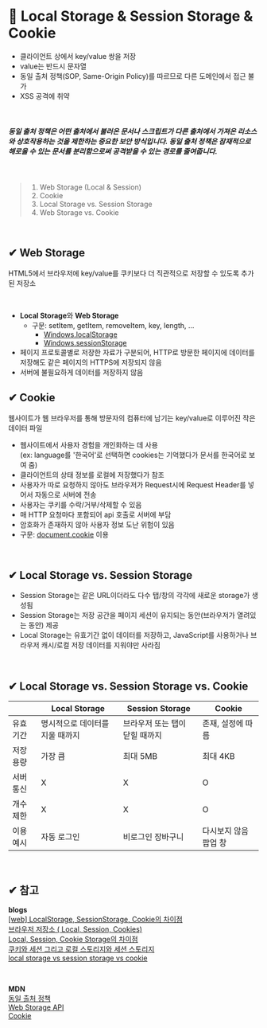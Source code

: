 # 💾 Local Storage & Session Storage & Cookie

- 클라이언트 상에서 key/value 쌍을 저장
- value는 반드시 문자열
- 동일 출처 정책(SOP, Same-Origin Policy)를 따르므로 다른 도메인에서 접근 불가
- XSS 공격에 취약

<br />

##### _동일 출처 정책은 어떤 출처에서 불러온 문서나 스크립트가 **다른 출처에서 가져온 리소스와 상호작용하는 것을 제한**하는 중요한 보안 방식입니다. 동일 출처 정책은 잠재적으로 해로울 수 있는 문서를 분리함으로써 공격받을 수 있는 경로를 줄여줍니다._

<br/>

> 1. Web Storage (Local & Session)
> 2. Cookie
> 3. Local Storage vs. Session Storage
> 4. Web Storage vs. Cookie

<br/>

## ✔ Web Storage

HTML5에서 브라우저에 key/value를 쿠키보다 더 직관적으로 저장할 수 있도록 추가된 저장소

<br />

- **Local Storage**와 **Web Storage**
  - 구문: setItem, getItem, removeItem, key, length, ...
    - [Windows.localStorage](https://developer.mozilla.org/ko/docs/Web/API/Window/localStorage)
    - [Windows.sessionStorage](https://developer.mozilla.org/ko/docs/Web/API/Window/sessionStorage)
- 페이지 프로토콜별로 저장한 자료가 구분되어, HTTP로 방문한 페이지에 데이터를 저장해도 같은 페이지의 HTTPS에 저장되지 않음
- 서버에 불필요하게 데이터를 저장하지 않음

## ✔ Cookie

웹사이트가 웹 브라우저를 통해 방문자의 컴퓨터에 남기는 key/value로 이루어진 작은 데이터 파일

- 웹사이트에서 사용자 경험을 개인화하는 데 사용  
  (ex: language를 '한국어'로 선택하면 cookies는 기억했다가 문서를 한국어로 보여 줌)
- 클라이언트의 상태 정보를 로컬에 저장했다가 참조
- 사용자가 따로 요청하지 않아도 브라우저가 Request시에 Request Header를 넣어서 자동으로 서버에 전송
- 사용자는 쿠키를 수락/거부/삭제할 수 있음
- 매 HTTP 요청마다 포함되어 api 호출로 서버에 부담
- 암호화가 존재하지 않아 사용자 정보 도난 위험이 있음
- 구문: [document.cookie](https://developer.mozilla.org/en-US/docs/Web/API/Document/cookie) 이용

<br />

## ✔ Local Storage vs. Session Storage

- Session Storage는 같은 URL이더라도 다수 탭/창의 각각에 새로운 storage가 생성됨
- Session Storage는 저장 공간을 페이지 세션이 유지되는 동안(브라우저가 열려있는 동안) 제공
- Local Storage는 유효기간 없이 데이터를 저장하고, JavaScript를 사용하거나 브라우저 캐시/로컬 저장 데이터를 지워야만 사라짐

<br />

## ✔ Local Storage vs. Session Storage vs. Cookie

|           | Local Storage                   | Session Storage                | Cookie                |
| --------- | ------------------------------- | ------------------------------ | --------------------- |
| 유효기간  | 명시적으로 데이터를 지울 때까지 | 브라우저 또는 탭이 닫힐 때까지 | 존재, 설정에 따름     |
| 저장 용량 | 가장 큼                         | 최대 5MB                       | 최대 4KB              |
| 서버 통신 | X                               | X                              | O                     |
| 개수 제한 | X                               | X                              | O                     |
| 이용 예시 | 자동 로그인                     | 비로그인 장바구니              | 다시보지 않음 팝업 창 |

<br />

## ✔ 참고

**blogs**  
[\[web\] LocalStorage, SessionStorage, Cookie의 차이점](https://velog.io/@ejchaid/localstorage-sessionstorage-cookie%EC%9D%98-%EC%B0%A8%EC%9D%B4%EC%A0%90)  
[브라우저 저장소 ( Local, Session, Cookies)](https://velog.io/@faunus/%EB%B8%8C%EB%9D%BC%EC%9A%B0%EC%A0%80-%EC%A0%80%EC%9E%A5%EC%86%8C-Local-Session-Cookies)  
[Local, Session, Cookie Storage의 차이점](https://jjeongil.tistory.com/1220)  
[쿠키와 세션 그리고 로컬 스토리지와 세션 스토리지](https://racoonlotty.tistory.com/entry/%EC%BF%A0%ED%82%A4%EC%99%80-%EC%84%B8%EC%85%98-%EA%B7%B8%EB%A6%AC%EA%B3%A0-%EB%A1%9C%EC%BB%AC-%EC%8A%A4%ED%86%A0%EB%A6%AC%EC%A7%80%EC%99%80-%EC%84%B8%EC%85%98-%EC%8A%A4%ED%86%A0%EB%A6%AC%EC%A7%80)  
[local storage vs session storage vs cookie](https://github.com/baeharam/Must-Know-About-Frontend/blob/main/Notes/html/web-storage-api.md)

<br/>

**MDN**  
[동일 출처 정책](https://developer.mozilla.org/ko/docs/Web/Security/Same-origin_policy)  
[Web Storage API](https://developer.mozilla.org/ko/docs/Web/API/Web_Storage_API)  
[Cookie](https://developer.mozilla.org/en-US/docs/Glossary/Cookie)
